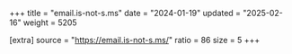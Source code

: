 +++
title = "email.is-not-s.ms"
date = "2024-01-19"
updated = "2025-02-16"
weight = 5205

[extra]
source = "https://email.is-not-s.ms/"
ratio = 86
size = 5
+++
